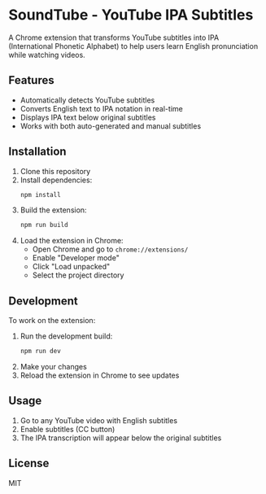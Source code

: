# SoundTube - YouTube IPA Subtitles

A Chrome extension that transforms YouTube subtitles into IPA (International Phonetic Alphabet) to help users learn English pronunciation while watching videos.

## Features

- Automatically detects YouTube subtitles
- Converts English text to IPA notation in real-time
- Displays IPA text below original subtitles
- Works with both auto-generated and manual subtitles

## Installation

1. Clone this repository
2. Install dependencies:
   ```bash
   npm install
   ```
3. Build the extension:
   ```bash
   npm run build
   ```
4. Load the extension in Chrome:
   - Open Chrome and go to `chrome://extensions/`
   - Enable "Developer mode"
   - Click "Load unpacked"
   - Select the project directory

## Development

To work on the extension:

1. Run the development build:
   ```bash
   npm run dev
   ```
2. Make your changes
3. Reload the extension in Chrome to see updates

## Usage

1. Go to any YouTube video with English subtitles
2. Enable subtitles (CC button)
3. The IPA transcription will appear below the original subtitles

## License

MIT
